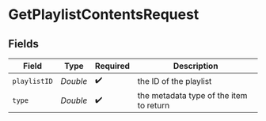 # GetPlaylistContentsRequest


## Fields

| Field                                   | Type                                    | Required                                | Description                             |
| --------------------------------------- | --------------------------------------- | --------------------------------------- | --------------------------------------- |
| `playlistID`                            | *Double*                                | :heavy_check_mark:                      | the ID of the playlist                  |
| `type`                                  | *Double*                                | :heavy_check_mark:                      | the metadata type of the item to return |